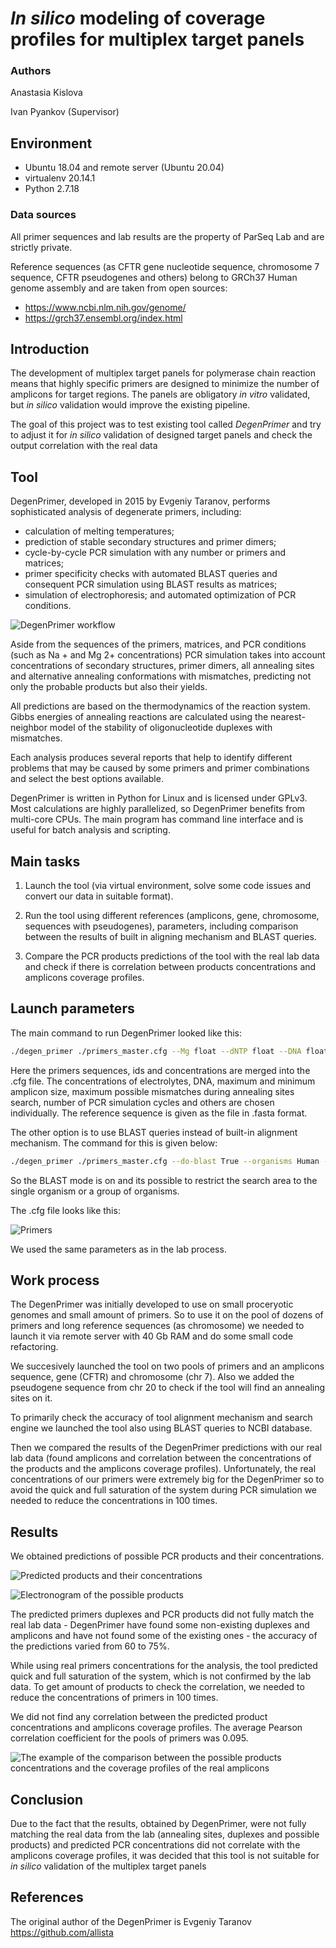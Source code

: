 # *In silico* modeling of coverage profiles for multiplex target panels

### Authors
Anastasia Kislova

Ivan Pyankov (Supervisor)

## Environment
- Ubuntu 18.04 and remote server (Ubuntu 20.04)
- virtualenv 20.14.1
- Python 2.7.18
### Data sources

All primer sequences and lab results are the property of ParSeq Lab and are strictly private.

Reference sequences (as CFTR gene nucleotide sequence, chromosome 7 sequence, CFTR pseudogenes and others) belong to GRCh37 Human genome assembly and are taken from open sources:
- https://www.ncbi.nlm.nih.gov/genome/
- https://grch37.ensembl.org/index.html

## Introduction

The development of multiplex target panels for polymerase chain reaction means that highly specific primers are designed to minimize the number of amplicons for target regions. The panels are obligatory *in vitro* validated, but *in silico* validation would improve the existing pipeline.

The goal of this project was to test existing tool called *DegenPrimer* and try to adjust it for *in silico* validation  of designed target panels and check the output correlation with the real data


## Tool
DegenPrimer, developed in 2015 by Evgeniy Taranov, performs sophisticated analysis of degenerate primers, including:
- calculation of melting temperatures; 
- prediction of stable secondary structures and primer dimers; 
- cycle-by-cycle PCR simulation with any number or primers and matrices; 
- primer specificity checks with automated BLAST queries and consequent PCR simulation using BLAST results as matrices; 
- simulation of electrophoresis; and automated optimization of PCR conditions.

![DegenPrimer workflow](https://github.com/turdusmerula97/picturesBI22/blob/main/DegenPrimer-algorithm-en.png)

Aside from the sequences of the primers, matrices, and PCR conditions (such as Na + and Mg 2+ concentrations) PCR simulation takes into account concentrations of secondary structures, primer dimers, all annealing sites and alternative annealing conformations with mismatches, predicting not only the probable products but also their yields.

All predictions are based on the thermodynamics of the reaction system. Gibbs energies of annealing reactions are calculated using the nearest-neighbor model of the stability of oligonucleotide duplexes with mismatches.

Each analysis produces several reports that help to identify different problems that may be caused by some primers and primer combinations and select the best options available.

DegenPrimer is written in Python for Linux and is licensed under GPLv3. Most calculations are highly parallelized, so DegenPrimer benefits from multi-core CPUs. The main program has command line interface and is useful for batch analysis and scripting.

## Main tasks

1. Launch the tool (via virtual environment, solve some code issues and convert our data in suitable format).

3. Run the tool using different references (amplicons, gene, chromosome, sequences with pseudogenes), parameters, including comparison between the results of built in aligning mechanism and BLAST queries.

5. Compare the PCR products predictions of the tool with the real lab data and check if there is correlation between products concentrations and amplicons coverage profiles.


## Launch parameters

The main command to run DegenPrimer looked like this:
```bash
./degen_primer ./primers_master.cfg --Mg float --dNTP float --DNA float --max-amplicon int --max-mismatches int --analyse-all-annealings True --polymerase float --cycles int --template-files ./sequence.fasta
```
Here the primers sequences, ids and concentrations are merged into the .cfg file. 
The concentrations of electrolytes, DNA, maximum and minimum amplicon size, maximum possible mismatches during annealing sites search, number of PCR simulation cycles and others are chosen individually.
The reference sequence is given as the file in .fasta format.

The other option is to use BLAST queries instead of built-in alignment mechanism. The command for this is given below:
```bash
./degen_primer ./primers_master.cfg --do-blast True --organisms Human --Mg float --dNTP float --DNA float --max-amplicon int --max-mismatches int --analyse-all-annealings True --polymerase float --cycles int
```
So the BLAST mode is on and its possible to restrict the search area to the single organism or a group of organisms.

The .cfg file looks like this:

![Primers](https://github.com/turdusmerula97/picturesBI22/blob/main/primers.jpeg)

We used the same parameters as in the lab process.

## Work process

The DegenPrimer was initially developed to use on small proceryotic genomes and small amount of primers. So to use it on the pool of dozens of primers and long reference sequences (as chromosome) we needed to launch it via remote server with 40 Gb RAM and do some small code refactoring. 

We succesively launched the tool on two pools of primers and an amplicons sequence, gene (CFTR) and chromosome (chr 7). Also we added the pseudogene sequence from chr 20 to check if the tool will find an annealing sites on it. 

To primarily check the accuracy of tool alignment mechanism and search engine we launched the tool also using BLAST queries to NCBI database. 

Then we compared the results of the DegenPrimer predictions with our real lab data (found amplicons and correlation between the concentrations of the products and the amplicons coverage profiles). Unfortunately, the real concentrations of our primers were extremely big for the DegenPrimer so to avoid the quick and full saturation of the system during PCR simulation we needed to reduce the concentrations in 100 times.

## Results

We obtained predictions of possible PCR products and their concentrations.

![Predicted products and their concentrations](https://github.com/turdusmerula97/picturesBI22/blob/main/image_2022-05-21_23-28-39.png)

![Electronogram of the possible products](https://github.com/turdusmerula97/picturesBI22/blob/main/image_2022-05-21_23-28-08.png)

The predicted primers duplexes and PCR products did not fully match the real lab data - DegenPrimer have found some non-existing duplexes and amplicons and have not found some of the existing ones - the accuracy of the predictions varied from 60 to 75%.

While using real primers concentrations for the analysis, the tool predicted quick and full saturation of the system, which is not confirmed by the lab data. To get amount of products to check the correlation, we needed to reduce the concentrations of primers in 100 times.

We did not find any correlation between the predicted product concentrations and amplicons coverage profiles. The average Pearson correlation coefficient for the pools of primers was 0.095.

![The example of the comparison between the possible products concentrations and the coverage profiles of the real amplicons](https://github.com/turdusmerula97/picturesBI22/blob/main/image_2022-05-21_23-27-45.png)

## Conclusion
Due to the fact that the results, obtained by DegenPrimer, were not fully matching the real data from the lab (annealing sites, duplexes and possible products) and predicted PCR concentrations did not correlate with the amplicons coverage profiles, it was decided that this tool is not suitable for *in silico* validation of the multiplex target panels



## References

The original author of the DegenPrimer is Evgeniy Taranov https://github.com/allista
